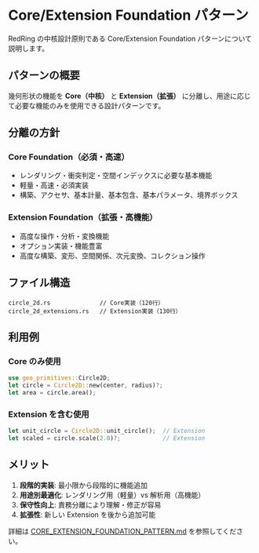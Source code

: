# Core/Extension Foundation パターン

RedRing の中核設計原則である Core/Extension Foundation パターンについて説明します。

## パターンの概要

幾何形状の機能を **Core（中核）** と **Extension（拡張）** に分離し、用途に応じて必要な機能のみを使用できる設計パターンです。

## 分離の方針

### Core Foundation（必須・高速）

- レンダリング・衝突判定・空間インデックスに必要な基本機能
- 軽量・高速・必須実装
- 構築、アクセサ、基本計量、基本包含、基本パラメータ、境界ボックス

### Extension Foundation（拡張・高機能）

- 高度な操作・分析・変換機能
- オプション実装・機能豊富
- 高度な構築、変形、空間関係、次元変換、コレクション操作

## ファイル構造

```
circle_2d.rs              // Core実装（120行）
circle_2d_extensions.rs   // Extension実装（130行）
```

## 利用例

### Core のみ使用

```rust
use geo_primitives::Circle2D;
let circle = Circle2D::new(center, radius)?;
let area = circle.area();
```

### Extension を含む使用

```rust
let unit_circle = Circle2D::unit_circle();  // Extension
let scaled = circle.scale(2.0)?;            // Extension
```

## メリット

1. **段階的実装**: 最小限から段階的に機能追加
2. **用途別最適化**: レンダリング用（軽量）vs 解析用（高機能）
3. **保守性向上**: 責務分離により理解・修正が容易
4. **拡張性**: 新しい Extension を後から追加可能

詳細は [CORE_EXTENSION_FOUNDATION_PATTERN.md](../CORE_EXTENSION_FOUNDATION_PATTERN.md) を参照してください。
